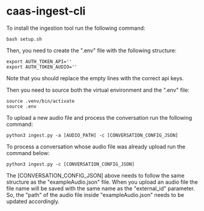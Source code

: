 # caas-ingest-cli

To install the ingestion tool run the following command:

```
bash setup.sh
```

Then, you need to create the ".env" file with the following structure:
```
export AUTH_TOKEN_API=''
export AUTH_TOKEN_AUDIO=''
```
Note that you should replace the empty lines with the correct api keys.

Then you need to source both the virtual environment and the ".env" file: 

```
source .venv/bin/activate
source .env
```

To upload a new audio file and process the conversation run the following
command:

```
python3 ingest.py -a [AUDIO_PATH] -c [CONVERSATION_CONFIG_JSON]
```

To process a conversation whose audio file was already upload run the command
below:

```
python3 ingest.py -c [CONVERSATION_CONFIG_JSON]
```

The [CONVERSATION\_CONFIG\_JSON] above needs to follow the same structure as 
the "exampleAudio.json" file. When you upload an audio file the file name will
be saved with the same name as the "external\_id" parameter. So, the "path" 
of the audio file inside "exampleAudio.json" needs to be updated accordingly.
